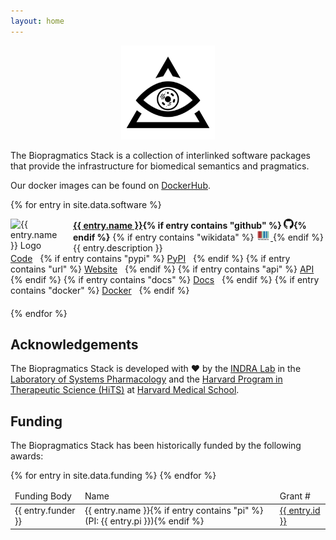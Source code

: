 ```yaml
---
layout: home
---
```


<p align="center">
  <img src="https://raw.githubusercontent.com/biopragmatics/biopragmatics.github.io/master/img/biopragmatics.png" height="150">
</p>

The Biopragmatics Stack is a collection of interlinked software packages that provide the
infrastructure for biomedical semantics and pragmatics.

Our docker images can be found
on <i class="fab fa-docker"></i> [DockerHub](https://hub.docker.com/r/biopragmatics).

{% for entry in site.data.software %}
<div style="padding-bottom: 20px;">
<img src="{% if entry contains "logo" %}{{ entry.logo }}{% else %}data:,{% endif %}" alt="{{ entry.name }} Logo" style="float: left; max-height: 85px; max-width: 85px; margin-right: 15px" />
<strong><a href="https://github.com/{{ entry.github }}">{{ entry.name }}</a>{% if entry contains "github" %}&nbsp;<img alt="GitHub logo" src="/img/github-icon.svg" width="16" height="16" />{% endif %}</strong>
{% if entry contains "wikidata" %}
    <a href="https://scholia.toolforge.org/topic/{{ entry.wikidata }}">
    <img alt="WikiData logo" src="/img/wikidata_logo.svg" height="16" />
    </a>
{% endif %}
<br />
{{ entry.description }}
<br />
<a href="https://github.com/{{ entry.github }}"><i class="fas fa-code"></i> Code</a>&nbsp;&nbsp;
{% if entry contains "pypi" %}
<a href="https://pypi.org/project/{{ entry.pypi }}"><i class="fas fa-dragon"></i> PyPI</a>&nbsp;&nbsp;
{% endif %}
{% if entry contains "url" %}
<a href="{{ entry.url }}"><i class="fas fa-network-wired"></i> Website</a>&nbsp;&nbsp;
{% endif %}
{% if entry contains "api" %}
<a href="{{ entry.api }}"><i class="fas fa-plane"></i> API</a>&nbsp;&nbsp;
{% endif %}
{% if entry contains "docs" %}
<a href="{{ entry.docs }}"><i class="fas fa-book"></i> Docs</a>&nbsp;&nbsp;
{% endif %}
{% if entry contains "docker" %}
<a href="https://hub.docker.com/r/{{ entry.docker }}"><i class="fab fa-docker"></i> Docker</a>&nbsp;&nbsp;
{% endif %}
</div>
{% endfor %}

## Acknowledgements

The Biopragmatics Stack is developed with ❤️ by
the [INDRA Lab](https://indralab.github.io) in the
[Laboratory of Systems Pharmacology](https://hits.harvard.edu/the-program/laboratory-of-systems-pharmacology)
and the [Harvard Program in Therapeutic Science (HiTS)](https://hits.harvard.edu) at
[Harvard Medical School](https://hms.harvard.edu).

## Funding

The Biopragmatics Stack has been historically funded by the following awards:

<table>
<thead>
  <tr>
    <td>Funding Body</td>
    <td>Name</td>
    <td>Grant #</td>
  </tr>
</thead>
<tbody>
  {% for entry in site.data.funding %}
  <tr>
    <td>{{ entry.funder }}</td>
    <td>{{ entry.name }}{% if entry contains "pi" %} (PI: {{ entry.pi }}){% endif %}</td>
    <td><a href="{{ entry.link }}">{{ entry.id }}</a></td>
  </tr>
  {% endfor %}
</tbody>
</table>
